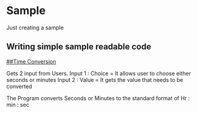 # Sample
Just creating a sample

## Writing simple sample readable code


[##Time Conversion](https://github.com/srilakshmi3395/Sample/blob/master/Time%20Conversion%20.py)

Gets 2 input from Users.
Input 1 : Choice = It allows user to choose either seconds or minutes
Input 2 : Value = It gets the value that needs to be converted

The Program converts Seconds or Minutes to the standard format of 
Hr : min : sec
